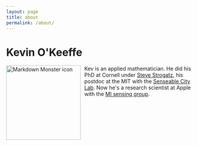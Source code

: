```yaml
---
layout: page
title: about
permalink: /about/
---
```


# Kevin O'Keeffe

<img src="/pic.JPG"
     alt="Markdown Monster icon"
     style="float: left; margin-right: 10px;" 
     height="200"
     align = "left"/>

Kev is an applied mathematician. He did his PhD at Cornell under [Steve Strogatz](http://www.stevenstrogatz.com/), his postdoc at the MIT with the [Senseable City Lab](http://senseable.mit.edu/). Now he's a research scientist at Apple with the [MI sensing group](https://machinelearning.apple.com/research/).
